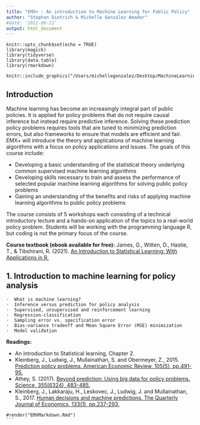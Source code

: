 ```yaml
---
title: "EMX+ : An introduction to Machine Learning for Public Policy"
author: "Stephan Dietrich & Michelle González Amador"
#date: '2022-09-21'
output: html_document
---
```


```{r setup, include=FALSE}
knitr::opts_chunk$set(echo = TRUE)
library(magick)
library(tidyverse)
library(data.table)
library(rmarkdown)
```

```{r pressure, echo=FALSE, fig.cap=" ", out.width = '50%'}
knitr::include_graphics("/Users/michellegonzalez/Desktop/MachineLearning4PP/ML4PP.png")
```
## Introduction

Machine learning has become an increasingly integral part of public policies. It is applied for policy problems that do not require causal inference but instead require predictive inference. Solving these prediction policy problems requires tools that are tuned to minimizing prediction errors, but also frameworks to ensure that models are efficient and fair. EMX+ will introduce the theory and applications of machine learning algorithms with a focus on policy applications and issues. The goals of this course include:

+ Developing a basic understanding of the statistical theory underlying common supervised machine learning algorithms
+ Developing skills necessary to train and assess the performance of selected popular machine learning algorithms for solving public policy problems
+ Gaining an understanding of the benefits and risks of applying machine learning algorithms to public policy problems

The course consists of 5 workshops each consisting of a technical introductory lecture and a hands-on application of the topics to a real-world policy problem. Students will be working with the programming language R, but coding is not the primary focus of the course.

**Course textbook (ebook available for free):**
James, G., Witten, D., Hastie, T., & Tibshirani, R. (2021). [An Introduction to Statistical Learning: With Applications in R.](https://hastie.su.domains/ISLR2/ISLRv2_website.pdf)

## 1. Introduction to machine learning for policy analysis

    ·  What is machine learning?
    ·  Inference versus prediction for policy analysis
    ·  Supervised, unsupervised and reinforcement learning
    ·  Regression-classification
    ·  Sampling error vs. specification error
    ·  Bias-variance tradeoff and Mean Square Error (MSE) minimization
    ·  Model validation

**Readings:** 

- An introduction to Statistical learning, Chapter 2.
- Kleinberg, J., Ludwig, J., Mullainathan, S. and Obermeyer, Z., 2015. [Prediction policy problems. American Economic Review, 105(5), pp.491-95.](https://www.aeaweb.org/articles?id=10.1257/aer.p20151023)
- Athey, S. (2017). [Beyond prediction: Using big data for policy problems. Science, 355(6324), 483-485.](https://www.science.org/doi/10.1126/science.aal4321)
- Kleinberg, J., Lakkaraju, H., Leskovec, J., Ludwig, J. and Mullainathan, S., 2017. [Human decisions and machine predictions. The Quarterly Journal of Economics, 133(1), pp.237-293.](https://academic.oup.com/qje/article-abstract/133/1/237/4095198?redirectedFrom=fulltext)

````{r}
#render("EMXMarkdown.Rmd")
```
